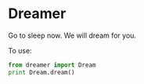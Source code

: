 # Dreamer

Go to sleep now. We will dream for you.

To use:

``` python
from dreamer import Dream
print Dream.dream()
```
